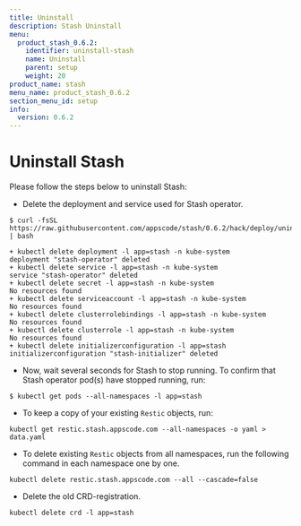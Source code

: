 ```yaml
---
title: Uninstall
description: Stash Uninstall
menu:
  product_stash_0.6.2:
    identifier: uninstall-stash
    name: Uninstall
    parent: setup
    weight: 20
product_name: stash
menu_name: product_stash_0.6.2
section_menu_id: setup
info:
  version: 0.6.2
---
```


# Uninstall Stash

Please follow the steps below to uninstall Stash:

- Delete the deployment and service used for Stash operator.

```console
$ curl -fsSL https://raw.githubusercontent.com/appscode/stash/0.6.2/hack/deploy/uninstall.sh | bash

+ kubectl delete deployment -l app=stash -n kube-system
deployment "stash-operator" deleted
+ kubectl delete service -l app=stash -n kube-system
service "stash-operator" deleted
+ kubectl delete secret -l app=stash -n kube-system
No resources found
+ kubectl delete serviceaccount -l app=stash -n kube-system
No resources found
+ kubectl delete clusterrolebindings -l app=stash -n kube-system
No resources found
+ kubectl delete clusterrole -l app=stash -n kube-system
No resources found
+ kubectl delete initializerconfiguration -l app=stash
initializerconfiguration "stash-initializer" deleted
```

- Now, wait several seconds for Stash to stop running. To confirm that Stash operator pod(s) have stopped running, run:

```console
$ kubectl get pods --all-namespaces -l app=stash
```

- To keep a copy of your existing `Restic` objects, run:

```console
kubectl get restic.stash.appscode.com --all-namespaces -o yaml > data.yaml
```

- To delete existing `Restic` objects from all namespaces, run the following command in each namespace one by one.

```
kubectl delete restic.stash.appscode.com --all --cascade=false
```

- Delete the old CRD-registration.

```console
kubectl delete crd -l app=stash
```
